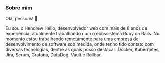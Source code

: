 ### Sobre mim

Olá, pessoas! 👋<br>

Eu sou o Hendrew Hélio, desenvolvedor web com mais de 8 anos de experiência, atualmente trabalhando com o ecossistema Ruby on Rails.
No momento estou trabalhando remotamente para uma empresa de desenvolvimento de software sob medida, onde tenho tido contato com diversas tecnologias, dentre as quais posso destacar: Docker, Kubernetes, Jira, Scrum, Grafana, DataDog, Vault e Rollbar.

<!--
**Hendrew/hendrew** is a ✨ _special_ ✨ repository because its `README.md` (this file) appears on your GitHub profile.

Here are some ideas to get you started:

- 🔭 I’m currently working on ...
- 🌱 I’m currently learning ...
- 👯 I’m looking to collaborate on ...
- 🤔 I’m looking for help with ...
- 💬 Ask me about ...
- 📫 How to reach me: ...
- 😄 Pronouns: ...
- ⚡ Fun fact: ...
-->
